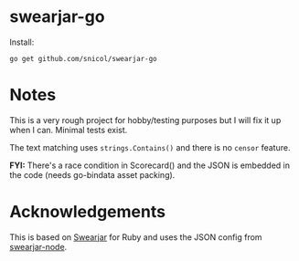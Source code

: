 # swearjar-go

Install:

    go get github.com/snicol/swearjar-go

# Notes 

This is a very rough project for hobby/testing purposes but I will fix it up when I can. Minimal tests exist.

The text matching uses `strings.Contains()` and there is no `censor` feature. 

**FYI:** There's a race condition in Scorecard() and the JSON is embedded in the code (needs go-bindata asset packing). 

# Acknowledgements

This is based on [Swearjar](github.com/joshbuddy/swearjar) for Ruby and uses the JSON config from
 [swearjar-node](https://github.com/raymondjavaxx/swearjar-node).